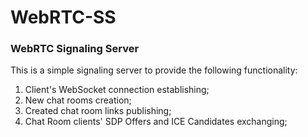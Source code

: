 # WebRTC-SS
### WebRTC Signaling Server

This is a simple signaling server to provide the following functionality:
1. Client's WebSocket connection establishing;
2. New chat rooms creation;
3. Created chat room links publishing;
4. Chat Room clients' SDP Offers and ICE Candidates exchanging;
